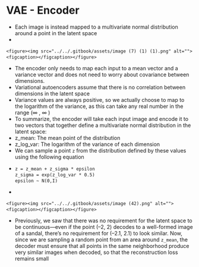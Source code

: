 # VAE - Encoder

* Each image is instead mapped to a multivariate normal distribution around a point in the latent space
*

    <figure><img src="../../.gitbook/assets/image (7) (1) (1).png" alt=""><figcaption></figcaption></figure>
* The encoder only needs to map each input to a mean vector and a variance vector and does not need to worry about covariance between dimensions.&#x20;
* Variational autoencoders assume that there is no correlation between dimensions in the latent space
* Variance values are always positive, so we actually choose to map to the logarithm of the variance, as this can take any real number in the range (∞ , ∞ )
* To summarize, the encoder will take each input image and encode it to two vectors that together define a multivariate normal distribution in the latent space:
* z\_mean: The mean point of the distribution
* z\_log\_var: The logarithm of the variance of each dimension
* We can sample a point `z` from the distribution defined by these values using the following equation
* ```
  z = z_mean + z_sigma * epsilon
  z_sigma = exp(z_log_var * 0.5)
  epsilon ~ N(0,I)
  ```
*

    <figure><img src="../../.gitbook/assets/image (42).png" alt=""><figcaption></figcaption></figure>
* Previously, we saw that there was no requirement for the latent space to be continuous—even if the point (–2, 2) decodes to a well-formed image of a sandal, there’s no requirement for (–2.1, 2.1) to look similar. Now, since we are sampling a random point from an area around `z_mean`, the decoder must ensure that all points in the same neighborhood produce very similar images when decoded, so that the reconstruction loss remains small
